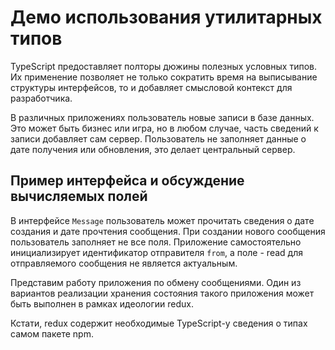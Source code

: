 # Демо использования утилитарных типов

TypeScript предоставляет полторы дюжины полезных условных типов. Их применение позволяет не только сократить время на выписывание структуры интерфейсов, то и добавляет смысловой контекст для разработчика.

В различных приложениях пользователь новые записи в базе данных. Это может быть бизнес или игра, но в любом случае, часть сведений к записи добавляет сам сервер. Пользователь не заполняет данные о дате получения или обновления, это делает центральный сервер.

## Пример интерфейса и обсуждение вычисляемых полей

В интерфейсе `Message` пользователь может прочитать сведения о дате создания и дате прочтения сообщения. При создании нового сообщения пользователь заполняет не все поля. Приложение самостоятельно инициализирует идентификатор отправителя `from`, а поле - read для отправляемого сообщения не является актуальным.

Представим работу приложения по обмену сообщениями. Один из вариантов реализации хранения состояния такого приложения может быть выполнен в рамках идеологии redux.

Кстати, redux содержит необходимые TypeScript-у сведения о типах самом пакете npm.

